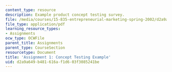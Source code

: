 ```yaml
---
content_type: resource
description: Example product concept testing survey.
file: /media/courses/15-835-entrepreneurial-marketing-spring-2002/d2a9a649b481616af1d603f3085241be_pdaconcepttest.pdf
file_type: application/pdf
learning_resource_types:
- Assignments
ocw_type: OCWFile
parent_title: Assignments
parent_type: CourseSection
resourcetype: Document
title: 'Assignment 1: Concept Testing Example'
uid: d2a9a649-b481-616a-f1d6-03f3085241be
---
```


